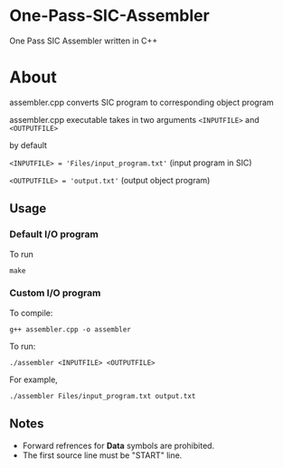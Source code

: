# One-Pass-SIC-Assembler
One Pass SIC Assembler written in C++

# About
assembler.cpp converts SIC program to corresponding object program

assembler.cpp executable takes in two arguments ```<INPUTFILE>``` and ```<OUTPUTFILE>```

by default 
            
```<INPUTFILE> = 'Files/input_program.txt'``` (input program in SIC)

```<OUTPUTFILE> = 'output.txt'``` (output object program)

## Usage
### Default I/O program
To run
```
make 
```

### Custom I/O program
To compile:
```
g++ assembler.cpp -o assembler 
```

To run:  
```     
./assembler <INPUTFILE> <OUTPUTFILE>
```
For example,
```
./assembler Files/input_program.txt output.txt
```

## Notes
 - Forward refrences for <strong>Data</strong> symbols are prohibited.  
 - The first source line must be "START" line.